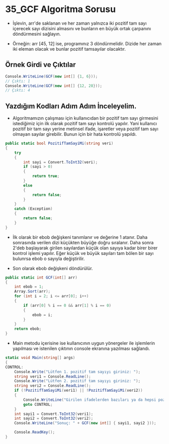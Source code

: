 # 35_GCF Algoritma Sorusu

*  İşlevin, arr'de saklanan ve her zaman yalnızca iki pozitif tam sayı içerecek sayı dizisini almasını ve bunların en büyük ortak çarpanını döndürmesini sağlayın.

* Örneğin: arr [45, 12] ise, programınız 3 döndürmelidir. Dizide her zaman iki eleman olacak ve bunlar pozitif tamsayılar olacaktır.

## Örnek Girdi ve Çıktılar

~~~ C#
Console.WriteLine(GCF(new int[] {1, 6}));
// Çıktı: 1
Console.WriteLine(GCF(new int[] {12, 28}));
// Çıktı: 4
~~~

## Yazdığım Kodları Adım Adım İnceleyelim.

* Algoritmamızın çalışması için kullanıcıdan bir pozitif tam sayı girmesini istediğimiz için ilk olarak pozitif tam sayı kontrolü yapılır. Yani kullanıcı pozitif bir tam sayı yerine metinsel ifade, işaretler veya pozitif tam sayı olmayan sayılar girebilir. Bunun için bir hata kontrolü yapıldı.

~~~ C#
public static bool PozitifTamSayiMi(string veri)
{
    try
    {
        int sayi = Convert.ToInt32(veri);
        if (sayi > 0)
        {
            return true;
        }
        else
        {
            return false;
        }
    }
    catch (Exception)
    {
        return false;
    }
}
~~~

* İlk olarak bir ebob değişkeni tanımlanır ve değerine 1 atanır. Daha sonrasında verilen dizi küçükten büyüğe doğru sıralanır. Daha sonra 2'deb başlayarak girilen sayılardan küçük olan sayıya kadar birer birer kontrol işlemi yapılır. Eğer küçük ve büyük sayıları tam bölen bir sayı bulunrsa ebob o sayıyla değiştirilir. 

* Son olarak ebob değişkeni döndürülür.

~~~ C#
public static int GCF(int[] arr)
{
    int ebob = 1;
    Array.Sort(arr);
    for (int i = 2; i <= arr[0]; i++)
    {
        if (arr[0] % i == 0 && arr[1] % i == 0)
        {
            ebob = i;
        }
    }
    return ebob;
}
~~~


* Main metodu içerisine ise kullanıcının uygun yönergeler ile işlemlerin yapılması ve istenilen çıktının console ekranına yazılması sağlandı.

~~~ C#
static void Main(string[] args)
{
CONTROL:
    Console.Write("Lütfen 1. pozitif tam sayıyı giriniz: ");
    string veri1 = Console.ReadLine();
    Console.Write("Lütfen 2. pozitif tam sayıyı giriniz: ");
    string veri2 = Console.ReadLine();
    if (!PozitifTamSayiMi(veri1) || !PozitifTamSayiMi(veri2))
    {
        Console.WriteLine("Girilen ifadelerden bazıları ya da hepsi pozitif tam sayı değildir. Lütfen tekrar deneyiniz.");
        goto CONTROL;
    }
    int sayi1 = Convert.ToInt32(veri1);
    int sayi2 = Convert.ToInt32(veri2);
    Console.WriteLine("Sonuç: " + GCF(new int[] { sayi1, sayi2 }));

    Console.ReadKey();
}
~~~